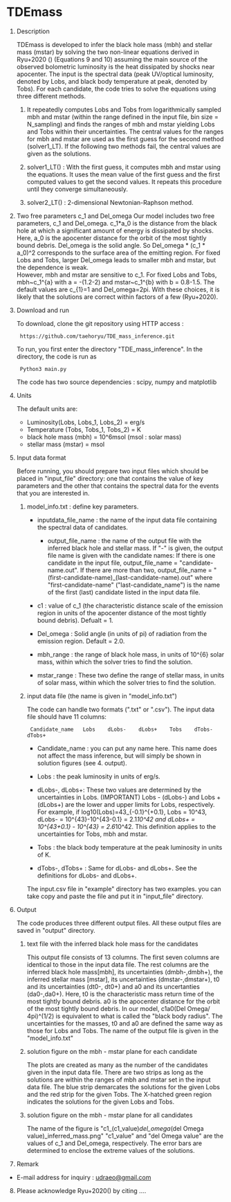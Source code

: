 # TDEmass


1. Description

	TDEmass is developed to infer the black hole mass (mbh) and stellar mass (mstar) by solving the two non-linear equations derived in Ryu+2020 () 
  (Equations 9 and 10) assuming the main source of the observed bolometric luminosity is the heat dissipated by shocks near apocenter. 
  The input is the spectral data (peak UV/optical luminosity, denoted by Lobs, and black body temperature at peak, denoted by Tobs). 
  For each candidate, the code tries to solve the equations using three different methods.
	
	1) It repeatedly computes Lobs and Tobs from logarithmically sampled mbh and mstar (within the range defined in the input file, bin size = N_sampling) 
  and finds the ranges of mbh and mstar yielding Lobs and Tobs within their uncertainties. The central values for the ranges for mbh and mstar are used 
  as the first guess for the second method (solver1_LT). If the following two methods fail, the central values are given as the solutions.

	2) solver1_LT() : With the first guess, it computes mbh and mstar using the equations. It uses the mean value of the first guess and the first computed values 
  to get the second values. It repeats this procedure until they converge simultaneously.

	3) solver2_LT() : 2-dimensional Newtonian-Raphson method.


2. Two free parameters c_1 and Del_omega
Our model includes two free parameters, c_1 and Del_omega. c_1*a_0 is the distance from the black hole at which a significant amount of energy is dissipated by shocks. 
Here, a_0 is the apocenter distance for the orbit of the most tightly bound debris. Del_omega is the solid angle. 
So Del_omega * (c_1 * a_0)^2 corresponds to the surface area of the emitting region. 
For fixed Lobs and Tobs, larger Del_omega leads to smaller mbh and mstar, but the dependence is weak.  
However, mbh and mstar are sensitive to c_1. For fixed Lobs and Tobs, mbh~c_1^{a} with a = -(1.2-2) and mstar~c_1^{b} with b = 0.8-1.5. 
The default values are c_{1}=1 and Del_omega=2pi. With these choices, it is likely that the solutions are correct within factors of a few (Ryu+2020). 


3. Download and run

	To download, clone the git repository using HTTP access :

		https://github.com/taehoryu/TDE_mass_inference.git

	To run, you first enter the directory "TDE_mass_inference". In the directory, the code is run as

		Python3 main.py

	The code has two source dependencies : scipy, numpy and matplotlib

4. Units

	The default units are:

	- Luminosity(Lobs, Lobs_1, Lobs_2) = erg/s
	- Temperature (Tobs, Tobs_1, Tobs_2) = K
	- black hole mass (mbh) = 10^6msol (msol : solar mass)
	- stellar mass (mstar) = msol
 

5. Input data format

	Before running, you should prepare two input files which should be placed in "input_file" directory:  one that contains the value of key parameters and 
  the other that contains the spectral data for the events that you are interested in. 
 
	1) model_info.txt : define key parameters. 
	
		- inputdata_file_name : the name of the input data file containing the spectral data of candidates.
    
	        - output_file_name : the name of the output file with the inferred black hole and stellar mass. If "-" is given, the output file name is given 
                         with the candidate names: If there is one candidate in the input file, output_file_name = "candidate-name.out". If there are 
                         more than two, output_file_name = "(first-candidate-name)_(last-candidate-name).out" where "first-candidate-name" ("last-candidate_name") 
                         is the name of the first (last) candidate listed in the input data file.
                         
		- c1 : value of c_1 (the characteristic distance scale of the emission region in units of the apocenter distance of the most tightly bound debris). Defualt = 1.
    
		- Del_omega : Solid angle (in units of pi) of radiation from the emission region. Default = 2.0.

		- mbh_range : the range of black hole mass, in units of 10^{6} solar mass, within which the solver tries to find the solution. 

		- mstar_range : These two define the range of stellar mass, in units of solar mass, within which the solver
                             tries to find the solution.

        
	2) input data file (the name is given in "model_info.txt")

		The code can handle two formats (".txt" or ".csv"). The input data file should have 11 columns:

			Candidate_name   Lobs    dLobs-    dLobs+    Tobs    dTobs-    dTobs+


		- Candidate_name : you can put any name here. This name does not affect the mass inference, but will simply be shown in solution figures (see 4. output).

		- Lobs  : the peak luminosity in units of erg/s. 
    
		- dLobs-, dLobs+: These two values are determined by the uncertainties in Lobs. (IMPORTANT) Lobs - (dLobs-) and Lobs + (dLobs+) are the lower and upper limits 
                       for Lobs, respectively. For example, if log10(Lobs)=43_{-0.1}^{+0.1}, Lobs = 10^43, dLobs- = 10^{43}-10^{43-0.1} = 2.1*10^42 and 
                       dLobs+ = 10^{43+0.1} - 10^{43} = 2.6*10^42. This definition applies to the uncertainties for Tobs, mbh and mstar.

		- Tobs : the black body temperature at the peak luminosity in units of K.

		- dTobs-, dTobs+ : Same for dLobs- and dLobs+. See the definitions for dLobs- and dLobs+.

		The input.csv file in "example" directory has two examples. you can take copy and paste the file and put it in "input_file" directory.

6. Output

	The code produces three different output files. All these output files are saved in "output" directory.

	1) text file with the inferred black hole mass for the candidates

		This output file consists of 13 columns. The first seven columns are identical to those in the input data file. 
                The rest columns are the inferred black hole mass[mbh], its uncertainties (dmbh-,dmbh+), the inferred stellar mass [mstar], 
                its uncertainties (dmstar-,dmstar+), t0 and its uncertainties (dt0-, dt0+) and a0 and its uncertanties (da0-,da0+). 
                Here, t0 is the characteristic mass return time of the most tightly bound debris. a0 is the apocenter distance 
                for the orbit of the most tightly bound debris. In our model, c1a0(Del Omega/ 4pi)^(1/2) is equivalent to what is called the "black body radius".
                The uncertainties for the masses, t0 and a0 are defined the same way as those for Lobs and Tobs.
                The name of the output file is given in the "model_info.txt"

	2) solution figure on the mbh - mstar plane for each candidate

		The plots are created as many as the number of the candidates given in the input data file. There are two strips as long as the solutions 
               are within the ranges of mbh and mstar set in the input data file. The blue strip demarcates the solutions for the given Lobs and the red strip 
               for the given Tobs. The X-hatched green region indicates the solutions for the given Lobs and Tobs. 

	3) solution figure on the mbh - mstar plane for all candidates

		The name of the figure is  "c1_(c1_value)_del_omega_(del Omega value)_inferred_mass.png"
		"c1_value" and "del Omega value" are the values of c_1 and Del_omega, respectively.
		The error bars are determined to enclose the extreme values of the solutions. 

7. Remark

- E-mail address for inquiry : udraeo@gmail.com

8. Please acknowledge Ryu+2020()  by citing ....
